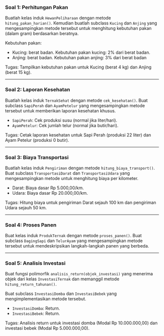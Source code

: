 ### Soal 1: Perhitungan Pakan

Buatlah kelas induk `HewanPeliharaan` dengan metode `hitung_pakan_harian()`. 
Kemudian buatlah subclass `Kucing` dan `Anjing` yang mengesampingkan metode
tersebut untuk menghitung kebutuhan pakan (dalam gram) berdasarkan beratnya.

Kebutuhan pakan:

- Kucing: berat badan. Kebutuhan pakan kucing: 2% dari berat badan.
- Anjing: berat badan. Kebutuhan pakan anjing: 3% dari berat badan

Tugas: Tampilkan kebutuhan pakan untuk Kucing (berat 4 kg) dan Anjing (berat 15 kg).

---

### Soal 2: Laporan Kesehatan

Buatlah kelas induk `TernakSehat` dengan metode `cek_kesehatan()`.
Buat subclass `SapiPerah` dan `AyamPetelur` yang mengesampingkan
metode tersebut untuk memberikan laporan kesehatan khusus.

- `SapiPerah`: Cek produksi susu (normal jika liter/hari).
- `AyamPetelur`: Cek jumlah telur (normal jika butir/hari).

Tugas: Cetak laporan kesehatan untuk Sapi Perah (produksi 22 liter) dan Ayam Petelur (produksi 0 butir).

---

### Soal 3: Biaya Transportasi

Buatlah kelas induk `Pengiriman` dengan metode `hitung_biaya_transport()`.
Buat subclass `TransportasiDarat` dan `TransportasiUdara` yang
mengesampingkan metode untuk menghitung biaya per kilometer.

- Darat: Biaya dasar Rp 5.000,00/km.
- Udara: Biaya dasar Rp 20.000,00/km.

Tugas: Hitung biaya untuk pengiriman Darat sejauh 100 km dan pengiriman Udara sejauh 50 km.

---

### Soal 4: Proses Panen

Buat kelas induk `ProdukTernak` dengan metode `proses_panen()`.
Buat subclass `DagingSapi` dan `TelurAyam` yang mengesampingkan metode
tersebut untuk mendeskripsikan langkah-langkah panen yang berbeda.

---

### Soal 5: Analisis Investasi

Buat fungsi polimorfik `analisis_return(objek_investasi)`
yang menerima objek dari kelas `InvestasiTernak`
dan memanggil metode `hitung_return_tahunan()`.

Buat subclass `InvestasiDomba` dan `InvestasiBebek`
yang mengimplementasikan metode tersebut.

- `InvestasiDomba`: Return.
- `InvestasiBebek`: Return.

Tugas: Analisis return untuk investasi domba (Modal Rp 10.000.000,00) dan investasi bebek (Modal Rp 5.000.000,00).
